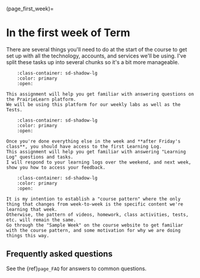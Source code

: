 (page_first_week)=
# In the first week of Term

There are several things you'll need to do at the start of the course to get set up with all the technology, accounts, and services we'll be using.
I've split these tasks up into several chunks so it's a bit more manageable. 

```{dropdown} 6. Complete your first Lab (L1) on PrairieLearn.
    :class-container: sd-shadow-lg
    :color: primary
    :open:

This assignment will help you get familiar with answering questions on the PrairieLearn platform.
We will be using this platform for our weekly labs as well as the Tests.
```

```{dropdown} 7. Complete the first Learning Log (LL01) on PrairieLearn.
    :class-container: sd-shadow-lg
    :color: primary
    :open:

Once you're done everything else in the week and **after Friday's class**, you should have access to the first Learning Log.
This assignment will help you get familiar with answering "Learning Log" questions and tasks.
I will respond to your learning logs over the weekend, and next week, show you how to access your feedback.
```

```{dropdown} 8. Get Familiar with the course pattern.
    :class-container: sd-shadow-lg
    :color: primary
    :open:

It is my intention to establish a "course pattern" where the only thing that changes from week-to-week is the specific content we're learning that week.
Otherwise, the pattern of videos, homework, class activities, tests, etc. will remain the same.
Go through the "Sample Week" on the course website to get familiar with the course pattern, and some motivation for why we are doing things this way.
```

## Frequently asked questions

See the {ref}`page_FAQ` for answers to common questions.